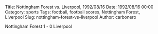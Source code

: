 Title: Nottingham Forest vs. Liverpool, 1992/08/16
Date: 1992/08/16 00:00
Category: sports
Tags: football, football scores, Nottingham Forest, Liverpool
Slug: nottingham-forest-vs-liverpool
Author: carbonero


Nottingham Forest 1 - 0 Liverpool

